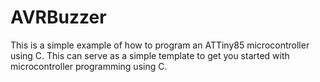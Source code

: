 # AVRBuzzer

This is a simple example of how to program an ATTiny85 microcontroller using C.
This can serve as a simple template to get you started with microcontroller
programming using C.
